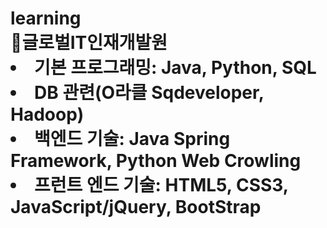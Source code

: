 <h1><strong>     learning<br>
👋글로벌IT인재개발원<br>
<li>기본 프로그래밍: Java, Python, SQL<br>
<li>DB 관련(O라클 Sqdeveloper, Hadoop)<br>
<li>백엔드 기술: Java Spring Framework, Python Web Crowling<br>
<li>프런트 엔드 기술: HTML5, CSS3, JavaScript/jQuery, BootStrap<br>

